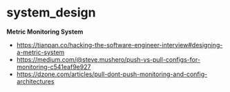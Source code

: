 # system_design

**Metric Monitoring System**
* https://tianpan.co/hacking-the-software-engineer-interview#designing-a-metric-system
* https://medium.com/@steve.mushero/push-vs-pull-configs-for-monitoring-c541eaf9e927
* https://dzone.com/articles/pull-dont-push-monitoring-and-config-architectures


